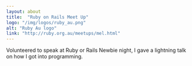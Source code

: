 ```yaml
---
layout: about
title:  "Ruby on Rails Meet Up"
logo: "/img/logos/ruby_au.png"
alt: "Ruby Au logo"
link: "http://ruby.org.au/meetups/mel.html"
---
```

Volunteered to speak at Ruby or Rails Newbie night, I gave a lightning talk on how I got into programming.

